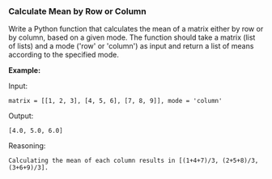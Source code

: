 ### Calculate Mean by Row or Column

Write a Python function that calculates the mean of a matrix either by row or by column, 
based on a given mode. The function should take a matrix (list of lists) and a mode ('row' or 'column') 
as input and return a list of means according to the specified mode.

**Example:**

Input:

```
matrix = [[1, 2, 3], [4, 5, 6], [7, 8, 9]], mode = 'column'
```

Output:


```
[4.0, 5.0, 6.0]
```

Reasoning:

`
Calculating the mean of each column results in [(1+4+7)/3, (2+5+8)/3, (3+6+9)/3].
`
